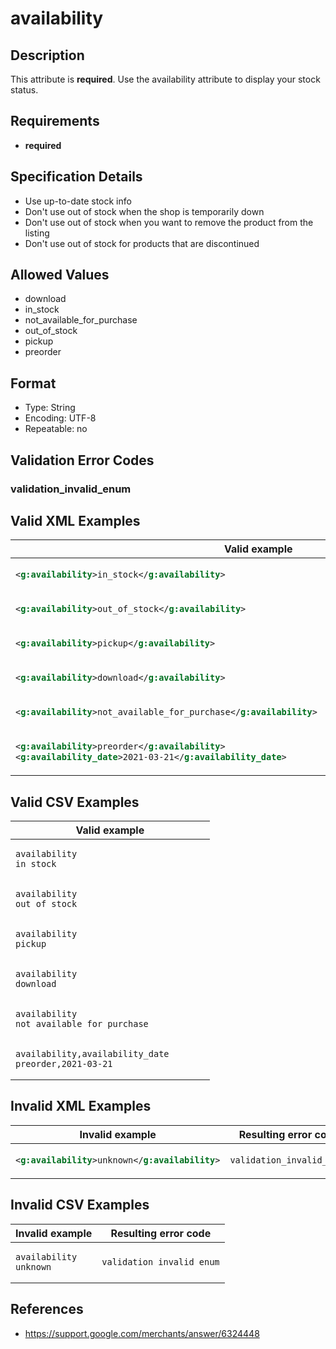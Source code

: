 # availability

## Description

This attribute is **required**.
Use the availability attribute to display your stock status.

## Requirements

* **required**


## Specification Details

- Use up-to-date stock info
- Don't use out of stock when the shop is temporarily down
- Don't use out of stock when you want to remove the product from the listing
- Don't use out of stock for products that are discontinued

## Allowed Values
- download
- in_stock
- not_available_for_purchase
- out_of_stock
- pickup
- preorder

## Format

- Type: String
- Encoding: UTF-8
- Repeatable: no


## Validation Error Codes

### validation_invalid_enum

## Valid XML Examples

<table>
<thead>
<tr><th>Valid example                                                                                  </th></tr>
</thead>
<tbody>
<tr><td>

```xml
<g:availability>in_stock</g:availability>                                                      
```

</td></tr>
<tr><td>

```xml
<g:availability>out_of_stock</g:availability>                                                  
```

</td></tr>
<tr><td>

```xml
<g:availability>pickup</g:availability>                                                        
```

</td></tr>
<tr><td>

```xml
<g:availability>download</g:availability>                                                      
```

</td></tr>
<tr><td>

```xml
<g:availability>not_available_for_purchase</g:availability>                                    
```

</td></tr>
<tr><td>

```xml
<g:availability>preorder</g:availability>
<g:availability_date>2021-03-21</g:availability_date>
```

</td></tr>
</tbody>
</table>

## Valid CSV Examples

<table>
<thead>
<tr><th>Valid example                                     </th></tr>
</thead>
<tbody>
<tr><td>

```csv
availability
in_stock                             
```

</td></tr>
<tr><td>

```csv
availability
out_of_stock                         
```

</td></tr>
<tr><td>

```csv
availability
pickup                               
```

</td></tr>
<tr><td>

```csv
availability
download                             
```

</td></tr>
<tr><td>

```csv
availability
not_available_for_purchase           
```

</td></tr>
<tr><td>

```csv
availability,availability_date
preorder,2021-03-21
```

</td></tr>
</tbody>
</table>

## Invalid XML Examples

<table>
<thead>
<tr><th>Invalid example                         </th><th>Resulting error code   </th></tr>
</thead>
<tbody>
<tr><td>

```xml
<g:availability>unknown</g:availability>
```

</td><td>

```xml
validation_invalid_enum
```

</td></tr>
</tbody>
</table>

## Invalid CSV Examples

<table>
<thead>
<tr><th>Invalid example     </th><th>Resulting error code   </th></tr>
</thead>
<tbody>
<tr><td>

```csv
availability
unknown
```

</td><td>

```csv
validation_invalid_enum
```

</td></tr>
</tbody>
</table>

## References
* https://support.google.com/merchants/answer/6324448
